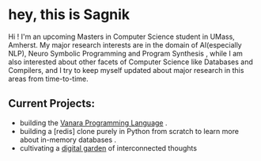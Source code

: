 # hey, this is Sagnik 

Hi ! I'm an upcoming Masters in Computer Science student in UMass, Amherst. 
My major research interests are in the domain of AI(especially NLP), Neuro Symbolic Programming and Program Synthesis ,
while I am also interested about other facets of Computer Science like Databases and Compilers, and I try to keep myself 
updated about major research in this areas from time-to-time.

## Current Projects:
- building the [Vanara Programming Language](https://sagnikc395.github.io/vanara-lang/) . 
- building a [redis] clone purely in Python from scratch to learn more about in-memory databases .
- cultivating a [digital garden](https://sagnikc395.github.io/notes/) of interconnected thoughts




